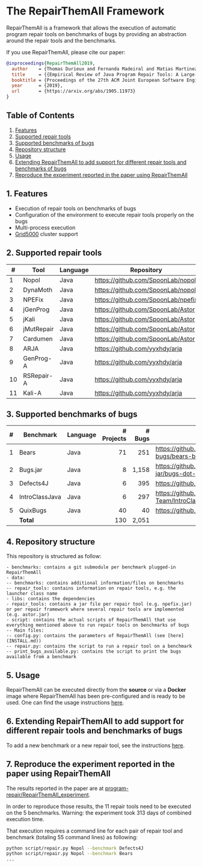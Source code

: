 # The RepairThemAll Framework

RepairThemAll is a framework that allows the execution of automatic program repair tools on benchmarks of bugs by providing an abstraction around the repair tools and the benchmarks.

If you use RepairThemAll, please cite our paper:

```bibtex
@inproceedings{RepairThemAll2019,
  author    = {Thomas Durieux and Fernanda Madeiral and Matias Martinez and Rui Abreu},
  title     = {{Empirical Review of Java Program Repair Tools: A Large-Scale Experiment on 2,141 Bugs and 23,551 Repair Attempts}},
  booktitle = {Proceedings of the 27th ACM Joint European Software Engineering Conference and Symposium on the Foundations of Software Engineering (ESEC/FSE '19)},
  year      = {2019},
  url       = {https://arxiv.org/abs/1905.11973}
}
```

## Table of Contents

1. [Features](#1-features)
2. [Supported repair tools](#2-supported-repair-tools)
3. [Supported benchmarks of bugs](#3-supported-benchmarks-of-bugs)
4. [Repository structure](#4-repository-structure)
5. [Usage](#5-usage)
6. [Extending RepairThemAll to add support for different repair tools and benchmarks of bugs](#6-extending-repairthemall-to-add-support-for-different-repair-tools-and-benchmarks-of-bugs)
7. [Reproduce the experiment reported in the paper using RepairThemAll](#7-reproduce-the-experiment-reported-in-the-paper-using-repairthemall)

## 1. Features

* Execution of repair tools on benchmarks of bugs
* Configuration of the environment to execute repair tools properly on the bugs
* Multi-process execution
* [Grid5000](https://grid5000.fr) cluster support

## 2. Supported repair tools

| #  | Tool          | Language | Repository                         | Commit id |
| -- | ------------- | -------- | ---------------------------------- | --------- |
| 1  | Nopol         | Java     | https://github.com/SpoonLab/nopol  | 7ba58a78d |
| 2  | DynaMoth      | Java     | https://github.com/SpoonLab/nopol  | 7ba58a78d |
| 3  | NPEFix        | Java     | https://github.com/SpoonLab/npefix | 403445b9a |
| 4  | jGenProg      | Java     | https://github.com/SpoonLab/Astor  | 26ee3dfc8 |
| 5  | jKali         | Java     | https://github.com/SpoonLab/Astor  | 26ee3dfc8 |
| 6  | jMutRepair    | Java     | https://github.com/SpoonLab/Astor  | 26ee3dfc8 |
| 7  | Cardumen      | Java     | https://github.com/SpoonLab/Astor  | 26ee3dfc8 |
| 8  | ARJA          | Java     | https://github.com/yyxhdy/arja     | e60b990f9 |
| 9  | GenProg-A     | Java     | https://github.com/yyxhdy/arja     | e60b990f9 |
| 10 | RSRepair-A    | Java     | https://github.com/yyxhdy/arja     | e60b990f9 |
| 11 | Kali-A        | Java     | https://github.com/yyxhdy/arja     | e60b990f9 |


## 3. Supported benchmarks of bugs

| # | Benchmark      | Language | # Projects | # Bugs | Link |
| - | -------------- | -------- | ----------:| ------:| ---- |
| 1 | Bears          | Java     |         71 |    251 | https://github.com/bears-bugs/bears-benchmark |
| 2 | Bugs.jar       | Java     |          8 |  1,158 | https://github.com/bugs-dot-jar/bugs-dot-jar | 
| 3 | Defects4J      | Java     |          6 |    395 | https://github.com/rjust/defects4j |
| 4 | IntroClassJava | Java     |          6 |    297 | https://github.com/Spirals-Team/IntroClassJava |
| 5 | QuixBugs       | Java     |         40 |     40 | https://github.com/jkoppel/QuixBugs |
|   | **Total**      |          |        130 |  2,051 | |

## 4. Repository structure

This repository is structured as follow:

```
- benchmarks: contains a git submodule per benchmark plugged-in RepairThemAll
- data: 
-- benchmarks: contains additional information/files on benchmarks
-- repair_tools: contains information on repair tools, e.g. the launcher class name
- libs: contains the dependencies
- repair_tools: contains a jar file per repair tool (e.g. npefix.jar) or per repair framework where several repair tools are implemented (e.g. astor.jar)
- script: contains the actual scripts of RepairThemAll that use everything mentioned above to run repair tools on benchmarks of bugs
-- Main files:
-- config.py: contains the parameters of RepairThemAll (see [here](INSTALL.md))
-- repair.py: contains the script to run a repair tool on a benchmark
-- print_bugs_available.py: contains the script to print the bugs available from a benchmark
```

## 5. Usage 

RepairThemAll can be executed directly from the **source** or via a **Docker** image where RepairThemAll has been pre-configured and is ready to be used. One can find the usage instructions [here](INSTALL.md).

## 6. Extending RepairThemAll to add support for different repair tools and benchmarks of bugs

To add a new benchmark or a new repair tool, see the instructions [here](EXTEND.md).

## 7. Reproduce the experiment reported in the paper using RepairThemAll

The results reported in the paper are at [program-repair/RepairThemAll_experiment](https://github.com/program-repair/RepairThemAll_experiment).

In order to reproduce those results, the 11 repair tools need to be executed on the 5 benchmarks. Warning: the experiment took 313 days of combined execution time.

That execution requires a command line for each pair of repair tool and benchmark (totaling 55 command lines) as following:

```bash
python script/repair.py Nopol --benchmark Defects4J
python script/repair.py Nopol --benchmark Bears
...
```
